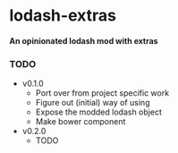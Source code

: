 # lodash-extras

#### An opinionated lodash mod with extras

### TODO

- v0.1.0
  - Port over from project specific work
  - Figure out (initial) way of using
  - Expose the modded lodash object
  - Make bower component
- v0.2.0
  - TODO
